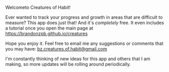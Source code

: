 Welcometo Creatures of Habit!

Ever wanted to track your progress and growth in areas that are difficult to measure? This app does just that! And it's *completely* free. 
It even includes a tutorial once you open the main page at https://brandonzpb.github.io/creatures

Hope you enjoy it. Feel free to email me any suggestions or comments that you may have: bz.creatures.of.habit@gmail.com

I'm constantly thinking of new ideas for this app and others that I am making, so more updates will be rolling around periodically.
